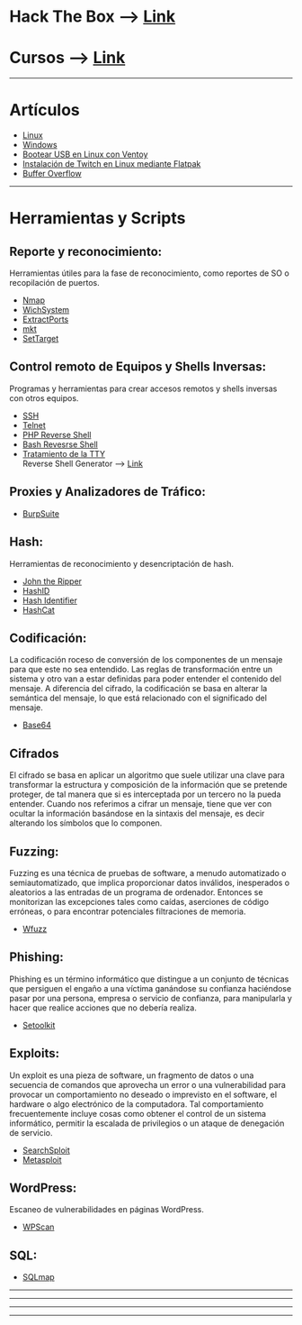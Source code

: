 
# Hack The Box --> [Link](./Web/HTB.html)  
  
# Cursos --> [Link](./Web/Cursos.html)

---

# Artículos  

* [Linux](./Web/Linux/Linux.html)
* [Windows](./Web/Windows/Windows.html)
* [Bootear USB en Linux con Ventoy](./Web/Linux/Programas_para_Linux/Ventoy.html)
* [Instalación de Twitch en Linux mediante Flatpak](./Web/Linux/GnomeTwitch.html)
* [Buffer Overflow](./Web/Articulos/BufferOverflow.html)    
  
---    

# Herramientas y Scripts 

## Reporte y reconocimiento:
Herramientas útiles para la fase de reconocimiento, como reportes de SO o recopilación de puertos.

* [Nmap](../Web/Herramientas_y_Scripts/Nmap.html)     
* [WichSystem](./Web/Herramientas_y_Scripts/WichSystem.html)    
* [ExtractPorts](./Web/Herramientas_y_Scripts/ExtractPorts.html)    
* [mkt](./Web/Herramientas_y_Scripts/mkt.html)       
* [SetTarget](./Web/Linux/ZSH/Settarget.html)  

## Control remoto de Equipos y Shells Inversas:
Programas y herramientas para crear accesos remotos y shells inversas con otros equipos.

* [SSH](./Web/Articulos/SSH.html)  
* [Telnet](./Web/Articulos/Telnet.html)  
* [PHP Reverse Shell](./Web/Herramientas_y_Scripts/php-reverse-shell.html)
* [Bash Revesrse Shell](./Web/Herramientas_y_Scripts/bash-reverse-shell.html)  
* [Tratamiento de la TTY](./Web/Articulos/tratamientoTTY.html)  
Reverse Shell Generator -->  [Link](https://www.revshells.com/) 

## Proxies y Analizadores de Tráfico:

* [BurpSuite](./Web/Herramientas_y_Scripts/burpsuite.html)

## Hash:
Herramientas de reconocimiento y desencriptación de hash.

* [John the Ripper](./Web/Herramientas_y_Scripts/john_the_ripper.html)    
* [HashID](./Web/Herramientas_y_Scripts/HashId.html)    
* [Hash Identifier](./Web/Herramientas_y_Scripts/Hash-Identifier.html)    
* [HashCat](./Web/Herramientas_y_Scripts/HashCat.html)

## Codificación:
La codificación roceso de conversión de los componentes de un mensaje para que este no sea entendido. Las reglas de transformación entre un sistema y otro van a estar
definidas para poder entender el contenido del mensaje. A diferencia del cifrado, la codificación se basa en alterar la semántica del mensaje, lo que está relacionado
con el significado del mensaje.

* [Base64](./Web/Articulos/base64.html)

## Cifrados
El cifrado se basa en aplicar un algoritmo que suele utilizar una clave para transformar la estructura y composición de la información que se pretende proteger, de tal 
manera que si es interceptada por un tercero no la pueda entender. Cuando nos referimos a cifrar un mensaje, tiene que ver con ocultar la información basándose en la
sintaxis del mensaje, es decir alterando los símbolos que lo componen.

## Fuzzing:
Fuzzing es una técnica de pruebas de software, a menudo automatizado o semiautomatizado, que implica proporcionar datos inválidos, inesperados o
aleatorios a las entradas de un programa de ordenador. Entonces se monitorizan las excepciones tales como caídas, aserciones de código erróneas, o
para encontrar potenciales filtraciones de memoria.

* [Wfuzz](./Web/Herramientas_y_Scripts/Wfuzz.html)

## Phishing:
Phishing es un término informático que distingue a un conjunto de técnicas que persiguen el engaño a una víctima ganándose su confianza haciéndose
pasar por una persona, empresa o servicio de confianza, para manipularla y hacer que realice acciones que no debería realiza.

* [Setoolkit](./Web/Herramientas_y_Scripts/Setoolkit.html)

## Exploits:

Un exploit es una pieza de software, un fragmento de datos o una secuencia de comandos que aprovecha un error o una vulnerabilidad para provocar
un comportamiento no deseado o imprevisto en el software, el hardware o algo electrónico de la computadora. Tal comportamiento frecuentemente
incluye cosas como obtener el control de un sistema informático, permitir la escalada de privilegios o un ataque de denegación de servicio.

* [SearchSploit](./Web/Herramientas_y_Scripts/searchSploit.html)  
* [Metasploit](./Web/Herramientas_y_Scripts/Metasploit.html)

## WordPress:
Escaneo de vulnerabilidades en páginas WordPress.

* [WPScan](./Web/Herramientas_y_Scripts/WPScan.html)

## SQL: 

* [SQLmap](./Web/Herramientas_y_Scripts/SQLmap.html)

---
---
  
    
<html lang="en">
<head>
  
</head>
<body>

<script src="https://utteranc.es/client.js"
    repo="F1r0x/gestion-comentarios"
    issue-term="pathname"
    theme="github-light"
    crossorigin="anonymous"
    async>
</script>
          
    
  </body>
</html>
  
  
---
---
